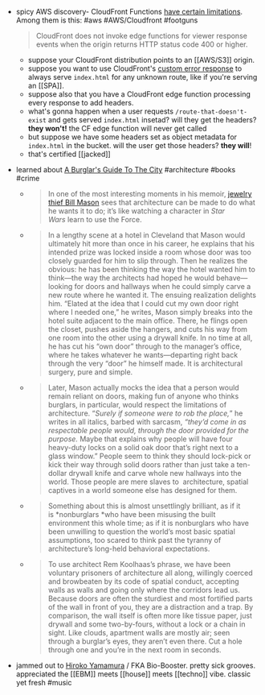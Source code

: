 - spicy AWS discovery- CloudFront Functions [have certain limitations](https://docs.aws.amazon.com/AmazonCloudFront/latest/DeveloperGuide/edge-functions-restrictions.html).  Among them is this: #aws #AWS/Cloudfront #footguns 
  
  > CloudFront does not invoke edge functions for viewer response events when the origin returns HTTP status code 400 or higher.
	- suppose your CloudFront distribution points to an [[AWS/S3]] origin.
	- suppose you want to use CloudFront's [custom error response](https://docs.aws.amazon.com/AmazonCloudFront/latest/DeveloperGuide/GeneratingCustomErrorResponses.html) to always serve `index.html` for any unknown route, like if you're serving an [[SPA]].
	- suppose also that you have a CloudFront edge function processing every response to add headers.
	- what's gonna happen when a user requests `/route-that-doesn't-exist` and gets served `index.html` insetad? will they get the headers? **they won't!** the CF edge function will never get called
	- but suppose we have some headers set as object metadata for `index.html` in the bucket. will the user get those headers? **they will**!
	- that's certified [[jacked]]
- learned about [A Burglar's Guide To The City](https://burglarsguide.com/) #architecture #books #crime
	- > In one of the most interesting moments in his memoir, [jewelry thief Bill Mason](https://en.wikipedia.org/wiki/Bill_Mason_(jewel_thief)) sees that architecture can be made to do what he wants it to do; it’s like watching a character in *Star Wars* learn to use the Force.
	- > In a lengthy scene at a hotel in Cleveland that Mason would ultimately hit more than once in his career, he explains that his intended prize was locked inside a room whose door was too closely guarded for him to slip through. Then he realizes the obvious: he has been thinking the way the hotel wanted him to think—the way the architects had hoped he would behave—looking for doors and hallways when he could simply carve a new route where he wanted it. The ensuing realization delights him. “Elated at the idea that I could cut my own door right where I needed one,” he writes, Mason simply breaks into the hotel suite adjacent to the main office. There, he flings open the closet, pushes aside the hangers, and cuts his way from one room into the other using a drywall knife. In no time at all, he has cut his “own door” through to the manager’s office, where he takes whatever he wants—departing right back through the very “door” he himself made. It is architectural surgery, pure and simple.
	- > Later, Mason actually mocks the idea that a person would remain reliant on doors, making fun of anyone who thinks burglars, in particular, would respect the limitations of architecture. “*Surely if someone were to rob the place,*” he writes in all italics, barbed with sarcasm, *“they’d come in as respectable people would, through the door provided for the purpose.* Maybe that explains why people will have four heavy-duty locks on a solid oak door that’s right next to a glass window.” People seem to think they should lock-pick or kick their way through solid doors rather than just take a ten-dollar drywall knife and carve whole new hallways into the world. Those people are mere slaves to  architecture, spatial captives in a world someone else has designed for them.
	- > Something about this is almost unsettlingly brilliant, as if it is *nonburglars *who have been misusing the built environment this whole time; as if it is nonburglars who have been unwilling to question the world’s most basic spatial assumptions, too scared to think past the tyranny of architecture’s long-held behavioral expectations.
	- > To use architect Rem Koolhaas’s phrase, we have been voluntary prisoners of architecture all along, willingly coerced and browbeaten by its code of spatial conduct, accepting walls as walls and going only where the corridors lead us. Because doors are often the sturdiest and most fortified parts of the wall in front of you, they are a distraction and a trap. By comparison, the wall itself is often more like tissue paper, just drywall and some two-by-fours, without a lock or a chain in sight. Like clouds, apartment walls are mostly air; seen through a burglar’s eyes, they aren’t even there. Cut a hole through one and you’re in the next room in seconds.
- jammed out to [Hiroko Yamamura](https://www.youtube.com/watch?v=eBtBEGjosHo) / FKA Bio-Booster. pretty sick grooves. appreciated the [[EBM]] meets [[house]] meets [[techno]] vibe. classic yet fresh #music